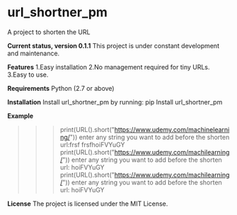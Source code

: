 # url_shortner_pm

A project to shorten the URL

**Current status, version 0.1.1**
This project is under constant development and maintenance.

**Features**
1.Easy installation
2.No management required for tiny URLs.
3.Easy to use.

**Requirements**
Python (2.7 or above)

**Installation**
Install url_shortner_pm by running: pip Install url_shortner_pm


**Example**
>>> print(URL().short("https://www.udemy.com/machinelearning/"))
enter any string you want to add before the shorten url:frsf
frsfhoiFVYuGY
>>> print(URL().short("https://www.udemy.com/machilearning/"))
enter any string you want to add before the shorten url:
hoiFVYuGY
>>> print(URL().short("https://www.udemy.com/machilearning/"))
enter any string you want to add before the shorten url:
hoiFVYuGY

**License**
The project is licensed under the MIT License.










